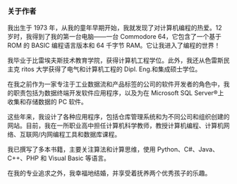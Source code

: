 ### 关于作者

我出生于 1973 年，从我的童年早期开始，我就发现了对计算机编程的热爱。12 岁时，我得到了我的第一台电脑——一台 Commodore 64，它包含了一个基于 ROM 的 BASIC 编程语言版本和 64 千字节 RAM。它让我进入了编程的世界！

我毕业于比雷埃夫斯技术教育学院，获得计算机工程学位。此外，我还从色雷斯民主克 ritos 大学获得了电气和计算机工程的 Dipl. Eng.和集成硕士学位。

在我之前作为一家专注于工业数据流和产品标签的公司的软件开发者的角色中，我的职责包括为数据终端开发软件应用程序，以及为在 Microsoft SQL Server®上收集和存储数据的 PC 软件。

这些年来，我设计了各种应用程序，包括仓库管理系统和为不同公司和组织创建的网站。目前，我在一所职业高中担任计算机科学教师，教授计算机编程、计算机网络、互联网/内网编程工具和数据库课程。

我已撰写了多本书籍，主要关注算法和计算思维，使用 Python、C#、Java、C++、PHP 和 Visual Basic 等语言。

在我的专业追求之外，我幸福地结婚，并享受着抚养两个优秀孩子的乐趣。
